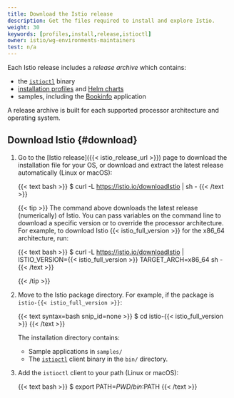 ```yaml
---
title: Download the Istio release 
description: Get the files required to install and explore Istio.
weight: 30
keywords: [profiles,install,release,istioctl]
owner: istio/wg-environments-maintainers
test: n/a
---
```


Each Istio release includes a _release archive_ which contains:

- the [`istioctl`](/pt-br/docs/ops/diagnostic-tools/istioctl/) binary
- [installation profiles](/pt-br/docs/setup/additional-setup/config-profiles/) and [Helm charts](/pt-br/docs/setup/install/helm)
- samples, including the [Bookinfo](/pt-br/docs/examples/bookinfo/) application

A release archive is built for each supported processor architecture and operating system.

## Download Istio {#download}

1.  Go to the [Istio release]({{< istio_release_url >}}) page to
    download the installation file for your OS, or download and
    extract the latest release automatically (Linux or macOS):

    {{< text bash >}}
    $ curl -L https://istio.io/downloadIstio | sh -
    {{< /text >}}

    {{< tip >}}
    The command above downloads the latest release (numerically) of Istio.
    You can pass variables on the command line to download a specific version
    or to override the processor architecture.
    For example, to download Istio {{< istio_full_version >}} for the x86_64 architecture,
    run:

    {{< text bash >}}
    $ curl -L https://istio.io/downloadIstio | ISTIO_VERSION={{< istio_full_version >}} TARGET_ARCH=x86_64 sh -
    {{< /text >}}

    {{< /tip >}}

1.  Move to the Istio package directory. For example, if the package is
    `istio-{{< istio_full_version >}}`:

    {{< text syntax=bash snip_id=none >}}
    $ cd istio-{{< istio_full_version >}}
    {{< /text >}}

    The installation directory contains:

    - Sample applications in `samples/`
    - The [`istioctl`](/pt-br/docs/reference/commands/istioctl) client binary in the
      `bin/` directory.

1.  Add the `istioctl` client to your path (Linux or macOS):

    {{< text bash >}}
    $ export PATH=$PWD/bin:$PATH
    {{< /text >}}
